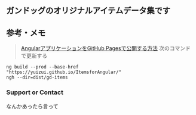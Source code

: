 ## ガンドッグのオリジナルアイテムデータ集です

## 参考・メモ
> [AngularアプリケーションをGitHub Pagesで公開する方法](https://qiita.com/kasaharu/items/29117827a1417fed50e6)
> 次のコマンドで更新する

```
ng build --prod --base-href "https://yuizui.github.io/ItemsforAngular/"
ngh --dir=dist/gd-items
```

### Support or Contact

なんかあったら言って
